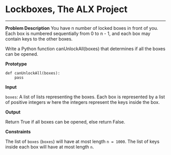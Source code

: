 # Lockboxes, The ALX Project
------------

__Problem Description__
You have n number of locked boxes in front of you. 
Each box is numbered sequentially from 0 to n - 1, 
and each box may contain keys to the other boxes.

Write a Python function canUnlockAll(boxes) that determines if all the boxes can be opened.

__Prototype__

```
def canUnlockAll(boxes):
    pass
```

__Input__

`boxes`: A list of lists representing the boxes. 
Each box is represented by a list of positive integers w
here the integers represent the keys inside the box.

__Output__

Return True if all boxes can be opened, else return False.

__Constraints__

The list of `boxes` (`boxes`) will have at most length `n = 1000`.
The list of keys inside each box will have at most length `n`.
